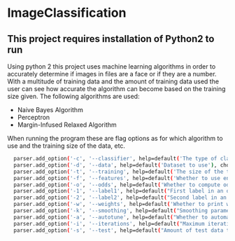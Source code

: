 # ImageClassification

## This project requires installation of Python2 to run

Using python 2 this project uses machine learning algorithms in order to accurately determine if images in files are a face or if they are a number.
With a multitude of training data and the amount of training data used the user can see how accurate the algorithm can become based on the training size given.
The following algorithms are used:
- Naive Bayes Algorithm
- Perceptron
- Margin-Infused Relaxed Algorithm

When running the program these are flag options as for which algorithm to use and the training size of the data, etc.
```sh
  parser.add_option('-c', '--classifier', help=default('The type of classifier'), choices=['mostFrequent', 'nb', 'naiveBayes', 'perceptron', 'mira', 'minicontest'], default='mostFrequent')
  parser.add_option('-d', '--data', help=default('Dataset to use'), choices=['digits', 'faces'], default='digits')
  parser.add_option('-t', '--training', help=default('The size of the training set'), default=100, type="int")
  parser.add_option('-f', '--features', help=default('Whether to use enhanced features'), default=False, action="store_true")
  parser.add_option('-o', '--odds', help=default('Whether to compute odds ratios'), default=False, action="store_true")
  parser.add_option('-1', '--label1', help=default("First label in an odds ratio comparison"), default=0, type="int")
  parser.add_option('-2', '--label2', help=default("Second label in an odds ratio comparison"), default=1, type="int")
  parser.add_option('-w', '--weights', help=default('Whether to print weights'), default=False, action="store_true")
  parser.add_option('-k', '--smoothing', help=default("Smoothing parameter (ignored when using --autotune)"), type="float", default=2.0)
  parser.add_option('-a', '--autotune', help=default("Whether to automatically tune hyperparameters"), default=False, action="store_true")
  parser.add_option('-i', '--iterations', help=default("Maximum iterations to run training"), default=3, type="int")
  parser.add_option('-s', '--test', help=default("Amount of test data to use"), default=TEST_SET_SIZE, type="int")
```
